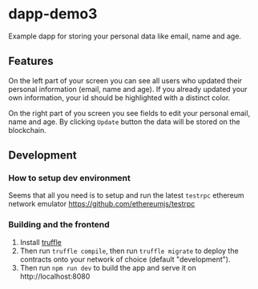 # dapp-demo3
Example dapp for storing your personal data like email, name and age.

## Features
On the left part of your screen you can see all users who updated their personal information (email, name and age). If you already updated your own information, your id should be highlighted with a distinct color.

On the right part of you screen you see fields to edit your personal email, name and age. By clicking `Update` button the data will be stored on the blockchain.

## Development
### How to setup dev environment

Seems that all you need is to setup and run the latest `testrpc` ethereum network emulator https://github.com/ethereumjs/testrpc

### Building and the frontend
1. Install [truffle](https://github.com/trufflesuite/truffle)
2. Then run `truffle compile`, then run `truffle migrate` to deploy the contracts onto your network of choice (default "development").
3. Then run `npm run dev` to build the app and serve it on http://localhost:8080
